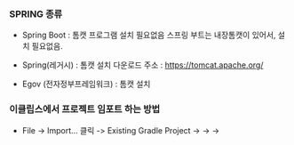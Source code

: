 ### SPRING 종류

- Spring Boot : 톰캣 프로그램 설치 필요없음
  스프링 부트는 내장톰캣이 있어서, 설치 필요없음.

- Spring(레거시) : 톰캣 설치
  다운로드 주소 : https://tomcat.apache.org/
- Egov (전자정부프레임워크) : 톰캣 설치

### 이클립스에서 프로젝트 임포트 하는 방법

- File -> Import... 클릭 -> Existing Gradle Project -> -> ->
